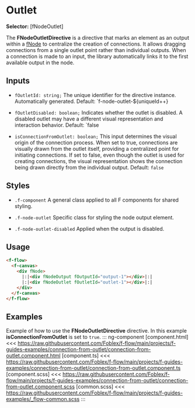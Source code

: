 ﻿# Outlet

**Selector:** [fNodeOutlet]

The **FNodeOutletDirective** is a directive that marks an element as an output within a [fNode](f-node-directive) to centralize the creation of connections. It allows dragging connections from a single outlet point rather than individual outputs. When a connection is made to an input, the library automatically links it to the first available output in the node.

## Inputs

  - `fOutletId: string;` The unique identifier for the directive instance. Automatically generated. Default: `f-node-outlet-${uniqueId++}

  - `fOutletDisabled: boolean;` Indicates whether the outlet is disabled. A disabled outlet may have a different visual representation and interaction behavior. Default: `false

  - `isConnectionFromOutlet: boolean;` This input determines the visual origin of the connection process. When set to true, connections are visually drawn from the outlet itself, providing a centralized point for initiating connections. If set to false, even though the outlet is used for creating connections, the visual representation shows the connection being drawn directly from the individual output. Default: `false`

## Styles

  - `.f-component` A general class applied to all F components for shared styling.

  - `.f-node-outlet` Specific class for styling the node output element.

  - `.f-node-outlet-disabled` Applied when the output is disabled.

## Usage

```html
<f-flow>
  <f-canvas>
    <div fNode>
      |:|<div fNodeOutput fOutputId="output-1"></div>|:|
      |:|<div fNodeOutlet fOutletId="outlet-1"></div>|:|
    </div>
  </f-canvas>
</f-flow>
```

## Examples

Example of how to use the **FNodeOutletDirective** directive. In this example **isConnectionFromOutlet** is set to `true`.
::: ng-component <connection-from-outlet></connection-from-outlet>
[component.html] <<< https://raw.githubusercontent.com/Foblex/f-flow/main/projects/f-guides-examples/connection-from-outlet/connection-from-outlet.component.html
[component.ts] <<< https://raw.githubusercontent.com/Foblex/f-flow/main/projects/f-guides-examples/connection-from-outlet/connection-from-outlet.component.ts
[component.scss] <<< https://raw.githubusercontent.com/Foblex/f-flow/main/projects/f-guides-examples/connection-from-outlet/connection-from-outlet.component.scss
[common.scss] <<< https://raw.githubusercontent.com/Foblex/f-flow/main/projects/f-guides-examples/_flow-common.scss
:::
